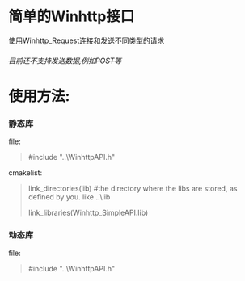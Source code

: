 # 简单的Winhttp接口
使用Winhttp_Request连接和发送不同类型的请求

###### ~~目前还不支持发送数据,例如POST等~~

# 使用方法:
### 静态库
file:
> #include "..\\WinhttpAPI.h"

cmakelist:
> link_directories(lib) #the directory where the libs are stored, as defined by you. like ..\\lib
> 
> link_libraries(Winhttp_SimpleAPI.lib)

### 动态库
file:
> #include "..\\WinhttpAPI.h"


